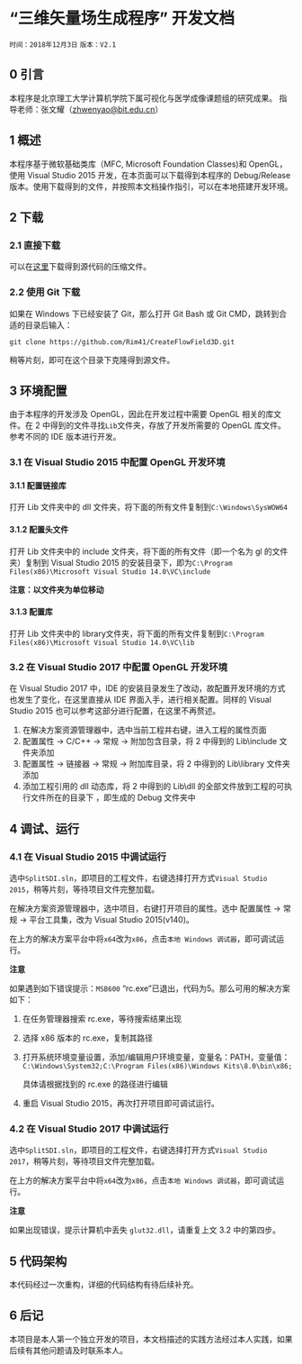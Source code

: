 # “三维矢量场生成程序” 开发文档

`时间：2018年12月3日` `版本：V2.1`

## 0 引言

本程序是北京理工大学计算机学院下属可视化与医学成像课题组的研究成果。
指导老师：张文耀（zhwenyao@bit.edu.cn）

## 1 概述

本程序基于微软基础类库（MFC, Microsoft Foundation Classes)和 OpenGL，使用 Visual Studio 2015 开发，在本页面可以下载得到本程序的 Debug/Release 版本。使用下载得到的文件，并按照本文档操作指引，可以在本地搭建开发环境。



## 2 下载

### 2.1 直接下载

可以在[这里](https://github.com/Rim41/CreateFlowField3D/archive/master.zip)下载得到源代码的压缩文件。

### 2.2 使用 Git 下载

如果在 Windows 下已经安装了 Git，那么打开 Git Bash 或 Git CMD，跳转到合适的目录后输入：

`git clone https://github.com/Rim41/CreateFlowField3D.git`

稍等片刻，即可在这个目录下克隆得到源文件。



## 3 环境配置

由于本程序的开发涉及 OpenGL，因此在开发过程中需要 OpenGL 相关的库文件。在 2 中得到的文件寻找`Lib`文件夹，存放了开发所需要的 OpenGL 库文件。参考不同的 IDE 版本进行开发。

### 3.1 在 Visual Studio 2015 中配置 OpenGL 开发环境

#### 3.1.1 配置链接库

打开 Lib 文件夹中的 dll 文件夹，将下面的所有文件复制到`C:\Windows\SysWOW64`

#### 3.1.2 配置头文件

打开 Lib 文件夹中的 include 文件夹，将下面的所有文件（即一个名为 gl 的文件夹）复制到 Visual Studio 2015 的安装目录下，即为`C:\Program Files(x86)\Microsoft Visual Studio 14.0\VC\include` 

**注意：以文件夹为单位移动**

#### 3.1.3 配置库

打开 Lib 文件夹中的 library文件夹，将下面的所有文件复制到`C:\Program Files(x86)\Microsoft Visual Studio 14.0\VC\lib`

### 3.2 在 Visual Studio 2017 中配置 OpenGL 开发环境

在 Visual Studio 2017 中，IDE 的安装目录发生了改动，故配置开发环境的方式也发生了变化，在这里直接从 IDE 界面入手，进行相关配置。同样的 Visual Studio 2015 也可以参考这部分进行配置，在这里不再赘述。

1. 在解决方案资源管理器中，选中当前工程并右键，进入工程的属性页面
2. 配置属性 -> C/C++ -> 常规 -> 附加包含目录，将 2 中得到的 Lib\include 文件夹添加
3. 配置属性 -> 链接器 -> 常规 -> 附加库目录，将 2 中得到的 Lib\library 文件夹添加
4. 添加工程引用的 dll 动态库，将 2 中得到的 Lib\dll 的全部文件放到工程的可执行文件所在的目录下 ，即生成的 Debug 文件夹中



## 4 调试、运行

### 4.1 在 Visual Studio 2015 中调试运行

选中`SplitSDI.sln`，即项目的工程文件，右键选择打开方式`Visual Studio 2015`，稍等片刻，等待项目文件完整加载。

在解决方案资源管理器中，选中项目，右键打开项目的属性。选中 配置属性 -> 常规 -> 平台工具集，改为 Visual Studio 2015(v140)。

在上方的解决方案平台中将`x64`改为`x86`，点击`本地 Windows 调试器`，即可调试运行。

**注意**

如果遇到如下错误提示：`MSB600` “rc.exe”已退出，代码为5。那么可用的解决方案如下：

1. 在任务管理器搜索 rc.exe，等待搜索结果出现

2. 选择 x86 版本的 rc.exe，复制其路径

3. 打开系统环境变量设置，添加/编辑用户环境变量，变量名：PATH，变量值：`C:\Windows\System32;C:\Program Files(x86)\Windows Kits\8.0\bin\x86;`

   具体请根据找到的 rc.exe 的路径进行编辑

4. 重启 Visual Studio 2015，再次打开项目即可调试运行。




### 4.2 在 Visual Studio 2017 中调试运行

选中`SplitSDI.sln`，即项目的工程文件，右键选择打开方式`Visual Studio 2017`，稍等片刻，等待项目文件完整加载。

在上方的解决方案平台中将`x64`改为`x86`，点击`本地 Windows 调试器`，即可调试运行。

**注意**

如果出现错误，提示计算机中丢失 `glut32.dll`，请重复上文 3.2 中的第四步。



## 5 代码架构

本代码经过一次重构，详细的代码结构有待后续补充。



## 6  后记

本项目是本人第一个独立开发的项目，本文档描述的实践方法经过本人实践，如果后续有其他问题请及时联系本人。







